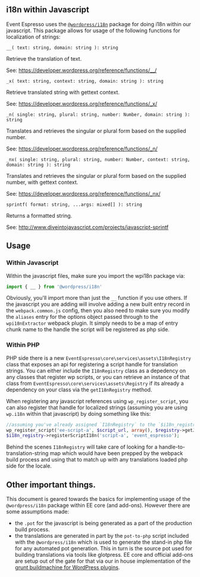 ## i18n within Javascript

Event Espresso uses the [`@wordpress/i18n`](https://github.com/WordPress/packages/tree/master/packages/i18n) package for doing i18n within our javascript.  This package allows for usage of the following functions for localization of strings:

`__( text: string, domain: string ): string`

Retrieve the translation of text.

See: https://developer.wordpress.org/reference/functions/__/

`_x( text: string, context: string, domain: string ): string`

Retrieve translated string with gettext context.

See: https://developer.wordpress.org/reference/functions/_x/

`_n( single: string, plural: string, number: Number, domain: string ): string`

Translates and retrieves the singular or plural form based on the supplied number.

See: https://developer.wordpress.org/reference/functions/_n/

`_nx( single: string, plural: string, number: Number, context: string, domain: string ): string`

Translates and retrieves the singular or plural form based on the supplied number, with gettext context.

See: https://developer.wordpress.org/reference/functions/_nx/

`sprintf( format: string, ...args: mixed[] ): string`

Returns a formatted string.

See: http://www.diveintojavascript.com/projects/javascript-sprintf

## Usage

### Within Javascript

Within the javascript files, make sure you import the wpi18n package via:

```js
import { __ } from '@wordpress/i18n'
```

Obviously, you'll import more than just the `__` function if you use others.  If the javascript you are adding will involve adding a new built entry record in the `webpack.common.js` config, then you also need to make sure you modify the `aliases` entry for the options object passed through to the `wpi18nExtractor` webpack plugin.  It simply needs to be a map of entry chunk name to the handle the script will be registered as php side.

### Within PHP

PHP side there is a new `EventEspresso\core\services\assets\I18nRegistry` class that exposes an api for registering a script handle for translation strings.  You can either include the `I18nRegistry` class as a depedency on any classes that register wp scripts, or you can retrieve an instance of that class from `EventEspresso\core\services\assets\Registry` if its already a dependency on your class via the `getI18nRegistry` method.

When registering any javascript references using `wp_register_script`, you can also register that handle for localized strings (assuming you are using `wp.i18n` within that javascript) by doing something like this:

```php
//assuming you've already assigned `I18nRegistry` to the `$i18n_registry` variable, and that the text_domain for the strings is 'event_espresso'
wp_register_script('ee-script-a', $script_url, array(), $registry->getJsUrl(Registry::ASSET_NAMESPACE, 'script-a'));
$i18n_registry->registerScriptI18n('script-a', 'event_espresso');
```

Behind the scenes `I18nRegistry` will take care of looking for a handle-to-translation-string map which would have been prepped by the webpack build process and using that to match up with any translations loaded php side for the locale.

## Other important things.

This document is geared towards the basics for implementing usage of the `@wordpress/i18n` package within EE core (and add-ons).  However there are some assumptions made:

- the `.pot` for the javascript is being generated as a part of the production build process.
- the translations are generated in part by the `pot-to-php` script included with the `@wordpress/i18n` which is used to generate the stand-in php file for any automated pot generation. This in turn is the source pot used for building translations via tools like glotpress.  EE core and official add-ons are setup out of the gate for that via our in house implementation of the [grunt buildmachine for WordPress plugins](https://github.com/eventespresso/grunt-wp-plugin-buildmachine).